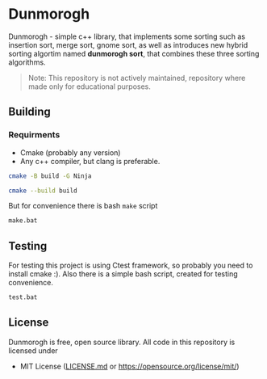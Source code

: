 # Dunmorogh
Dunmorogh - simple c++ library, that implements some sorting such as insertion sort, merge sort, gnome sort, as well as introduces new hybrid sorting algortim named **dunmorogh sort**, that combines these three sorting algorithms. 

> Note: This repository is not actively maintained, repository where made only for educational purposes.

## Building
### Requirments
- Cmake (probably any version)
- Any c++ compiler, but clang is preferable.

```bash
cmake -B build -G Ninja

cmake --build build
```

But for convenience there is bash `make` script
```bash
make.bat
```

## Testing
For testing this project is using Ctest framework, so probably you need to install cmake :). Also there is a simple bash script, created for testing convenience.
```bash
test.bat
```

## License
Dunmorogh is free, open source library. All code in this repository is licensed under
- MIT License ([LICENSE.md](https://github.com/Maksasj/graph/blob/master/LICENSE.md) or https://opensource.org/license/mit/)